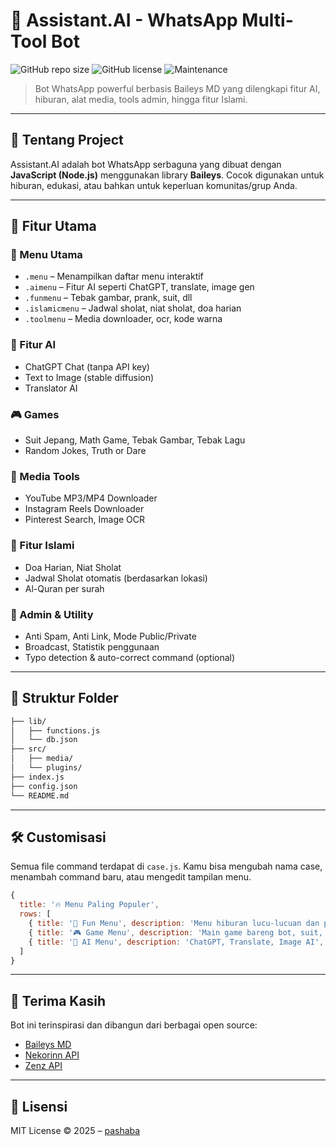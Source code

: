 # 🤖 Assistant.AI - WhatsApp Multi-Tool Bot

![GitHub repo size](https://img.shields.io/github/repo-size/yourusername/assistant-ai)
![GitHub license](https://img.shields.io/github/license/yourusername/assistant-ai)
![Maintenance](https://img.shields.io/badge/maintained-yes-brightgreen)

> Bot WhatsApp powerful berbasis Baileys MD yang dilengkapi fitur AI, hiburan, alat media, tools admin, hingga fitur Islami.

---

## 🧠 Tentang Project

Assistant.AI adalah bot WhatsApp serbaguna yang dibuat dengan **JavaScript (Node.js)** menggunakan library **Baileys**. Cocok digunakan untuk hiburan, edukasi, atau bahkan untuk keperluan komunitas/grup Anda.

---

## 🚀 Fitur Utama

### 📱 Menu Utama
- `.menu` – Menampilkan daftar menu interaktif
- `.aimenu` – Fitur AI seperti ChatGPT, translate, image gen
- `.funmenu` – Tebak gambar, prank, suit, dll
- `.islamicmenu` – Jadwal sholat, niat sholat, doa harian
- `.toolmenu` – Media downloader, ocr, kode warna

### 🤖 Fitur AI
- ChatGPT Chat (tanpa API key)
- Text to Image (stable diffusion)
- Translator AI

### 🎮 Games
- Suit Jepang, Math Game, Tebak Gambar, Tebak Lagu
- Random Jokes, Truth or Dare

### 🎥 Media Tools
- YouTube MP3/MP4 Downloader
- Instagram Reels Downloader
- Pinterest Search, Image OCR

### 🕌 Fitur Islami
- Doa Harian, Niat Sholat
- Jadwal Sholat otomatis (berdasarkan lokasi)
- Al-Quran per surah

### 👮 Admin & Utility
- Anti Spam, Anti Link, Mode Public/Private
- Broadcast, Statistik penggunaan
- Typo detection & auto-correct command (optional)

---

## 📁 Struktur Folder

```bash
├── lib/
│   ├── functions.js
│   └── db.json
├── src/
│   ├── media/
│   └── plugins/
├── index.js
├── config.json
└── README.md
```

---

## 🛠 Customisasi

Semua file command terdapat di `case.js`. Kamu bisa mengubah nama case, menambah command baru, atau mengedit tampilan menu.

```js
{
  title: '🔥 Menu Paling Populer',
  rows: [
    { title: '🎉 Fun Menu', description: 'Menu hiburan lucu-lucuan dan prank', id: `${prefix}funmenu` },
    { title: '🎮 Game Menu', description: 'Main game bareng bot, suit, tebak, dll', id: `${prefix}gamemenu` },
    { title: '🤖 AI Menu', description: 'ChatGPT, Translate, Image AI', id: `${prefix}aimenu` }
  ]
}
```

---

## 🙏 Terima Kasih

Bot ini terinspirasi dan dibangun dari berbagai open source:
- [Baileys MD](https://github.com/WhiskeySockets/Baileys)
- [Nekorinn API](https://api.nekorinn.my.id)
- [Zenz API](https://zenz.biz.id)

---

## 📜 Lisensi

MIT License © 2025 – [pashaba](https://github.com/pashaba)
